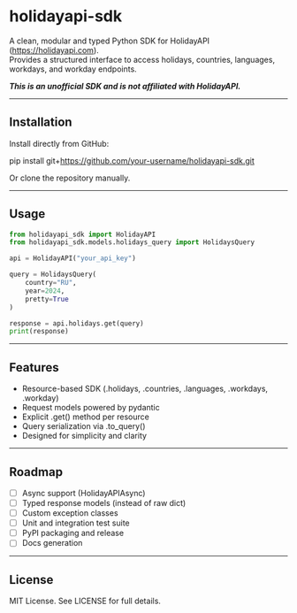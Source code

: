 # holidayapi-sdk

A clean, modular and typed Python SDK for HolidayAPI (https://holidayapi.com).  
Provides a structured interface to access holidays, countries, languages, workdays, and workday endpoints.

***This is an unofficial SDK and is not affiliated with HolidayAPI.***

---

## Installation

Install directly from GitHub:

pip install git+https://github.com/your-username/holidayapi-sdk.git

Or clone the repository manually.

---

## Usage
```python
from holidayapi_sdk import HolidayAPI
from holidayapi_sdk.models.holidays_query import HolidaysQuery

api = HolidayAPI("your_api_key")

query = HolidaysQuery(
    country="RU",
    year=2024,
    pretty=True
)

response = api.holidays.get(query)
print(response)
```
---

## Features

- Resource-based SDK (.holidays, .countries, .languages, .workdays, .workday)
- Request models powered by pydantic
- Explicit .get() method per resource
- Query serialization via .to_query()
- Designed for simplicity and clarity

---

## Roadmap

- [ ] Async support (HolidayAPIAsync)
- [ ] Typed response models (instead of raw dict)
- [ ] Custom exception classes
- [ ] Unit and integration test suite
- [ ] PyPI packaging and release
- [ ] Docs generation 

---

## License

MIT License. See LICENSE for full details.

